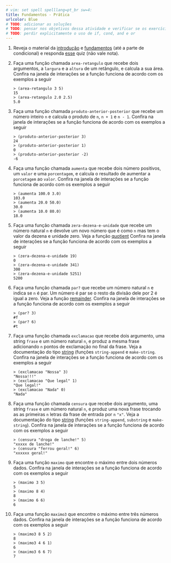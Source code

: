 ```yaml
---
# vim: set spell spelllang=pt_br sw=4:
title: Fundamentos - Prática
urlcolor: Blue
# TODO: adicionar as soluções
# TODO: pensar nos objetivos dessa atividade e verificar se os exercícios são adequados
# TODO: perdir explicitamente o uso de if, cond, and e or
---
```


1) Reveja o material da [introdução](https://malbarbo.pro.br/arquivos/2023/11917/01-introducao-notas-de-aula.pdf) e [fundamentos](https://malbarbo.pro.br/arquivos/2023/11917/02-fundamentos-notas-de-aula.pdf) (até a parte de condicional) e responda [esse](https://forms.gle/7iKbMkTS5UHNEYRv8) quiz (não vale nota).

1) Faça uma função chamada `area-retangulo` que recebe dois argumentos, a `largura` e a `altura` de um retângulo, e calcula a sua área. Confira na janela de interações se a função funciona de acordo com os exemplos a seguir

    ```{.scheme}
    > (area-retangulo 3 5)
    15
    > (area-retangulo 2.0 2.5)
    5.0
    ```


1) Faça uma função chamada `produto-anterior-posterior` que recebe um número inteiro `n` e calcula o produto de `n`, `n + 1` e `n - 1`. Confira na janela de interações se a função funciona de acordo com os exemplos a seguir

    ```{.scheme}
    > (produto-anterior-posterior 3)
    24
    > (produto-anterior-posterior 1)
    0
    > (produto-anterior-posterior -2)
    -6
    ```


1) Faça uma função chamada `aumenta` que recebe dois número positivos, um `valor` e uma `porcentagem`, e calcula o resultado de aumentar a `porcetagem` ao `valor`. Confira na janela de interações se a função funciona de acordo com os exemplos a seguir

    ```{.scheme}
    > (aumenta 100.0 3.0)
    103.0
    > (aumenta 20.0 50.0)
    30.0
    > (aumenta 10.0 80.0)
    18.0
    ```


1) Faça uma função chamada `zera-dezena-e-unidade` que recebe um número natural `n` e devolve um novo número que é como `n` mas tem o valor da dezena e unidade zero. Veja a função [quotient](https://docs.racket-lang.org/reference/generic-numbers.html#%28def.\_%28%28quote.\_~23~25kernel%29.\_quotient%29%29) Confira na janela de interações se a função funciona de acordo com os exemplos a seguir

    ```{.scheme}
    > (zera-dezena-e-unidade 19)
    0
    > (zera-dezena-e-unidade 341)
    300
    > (zera-dezena-e-unidade 5251)
    5200
    ```


1) Faça uma função chamada `par?` que recebe um número natural `n` e indica se `n` é par. Um número é par se o resto da divisão dele por 2 é igual a zero. Veja a função [remainder](https://docs.racket-lang.org/reference/generic-numbers.html#%28def.\_%28%28quote.\_~23~25kernel%29.\_remainder%29%29). Confira na janela de interações se a função funciona de acordo com os exemplos a seguir

    ```{.scheme}
    > (par? 3)
    #f
    > (par? 6)
    #t
    ```


1) Faça uma função chamada `exclamacao` que recebe dois argumento, uma string `frase` e um número natural `n`, e produz a mesma frase adicionando `n` pontos de exclamação no final da frase. Veja a documentação do tipo [string](https://docs.racket-lang.org/reference/strings.html) (funções `string-append` e `make-string`. Confira na janela de interações se a função funciona de acordo com os exemplos a seguir

    ```{.scheme}
    > (exclamacao "Nossa" 3)
    "Nossa!!!"
    > (exclamacao "Que legal" 1)
    "Que legal!"
    > (exclamacao "Nada" 0)
    "Nada"
    ```


1) Faça uma função chamada `censura` que recebe dois argumento, uma string `frase` e um número natural `n`, e produz uma nova frase trocando as as primeiras `n` letras da frase de entrada por `n` `"x"`. Veja a documentação do tipo [string](https://docs.racket-lang.org/reference/strings.html) (funções `string-append`, `substring` e `make-string`). Confira na janela de interações se a função funciona de acordo com os exemplos a seguir

    ```{.scheme}
    > (censura "droga de lanche!" 5)
    "xxxxx de lanche!"
    > (censura "ferrou geral!" 6)
    "xxxxxx geral!"
    ```


1) Faça uma função `maximo` que encontre o máximo entre dois números dados. Confira na janela de interações se a função funciona de acordo com os exemplos a seguir

    ```{.scheme}
    > (maximo 3 5)
    5
    > (maximo 8 4)
    8
    > (maximo 6 6)
    6
    ```


1) Faça uma função `maximo3` que encontre o máximo entre três números dados. Confira na janela de interações se a função funciona de acordo com os exemplos a seguir

    ```{.scheme}
    > (maximo3 8 5 2)
    8
    > (maximo3 4 6 1)
    6
    > (maximo3 6 6 7)
    7
    ```
